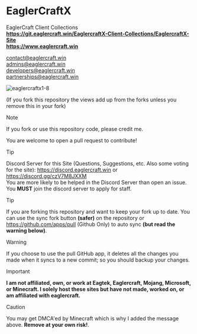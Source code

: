 # EaglerCraftX
EaglerCraft Client Collections  
**https://git.eaglercraft.win/EaglercraftX-Client-Collections/EaglercraftX-Site**  
**https://www.eaglercraft.win**  

contact@eaglercraft.win  
admins@eaglercraft.win  
developers@eaglercraft.win  
partnerships@eaglercraft.win

<p align="left"> <img src="https://komarev.com/ghpvc/?username=eaglercraftx1-8&label=Repository%20views&color=0e75b6&style=flat" alt="eaglercraftx1-8" />
 
(If you fork this repository the views add up from the forks unless you remove this in your fork)</p>

> [!NOTE]
> If you fork or use this repository code, please credit me.

You are welcome to open a pull request to contribute!

> [!TIP]
> Discord Server for this Site (Questions, Suggestions, etc. Also some voting for the site): https://discord.eaglercraft.win or https://discord.gg/czV7M8JXXM  
> You are more likely to be helped in the Discord Server than open an issue. You **MUST** join the discord server to apply for staff.

> [!TIP]
> If you are forking this repository and want to keep your fork up to date. You can use the sync fork button **(safer)** on the repository or https://github.com/apps/pull (Github Only) to auto sync **(but read the warning below)**.

> [!WARNING]
> If you choose to use the pull GitHub app, it deletes all the changes you made when it syncs to a new commit; so you should backup your changes.

> [!IMPORTANT]
> **I am not affiliated, own, or work at Eagtek, Eaglercraft, Mojang, Microsoft, or Minecraft. I solely host these sites but have not made, worked on, or am affiliated with eaglercraft.**

> [!CAUTION]
> You may get DMCA'ed by Minecraft which is why I added the message above. **Remove at your own risk!**.
  
